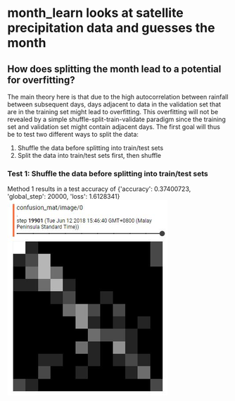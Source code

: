 # month_learn looks at satellite precipitation data and guesses the month
## How does splitting the month lead to a potential for overfitting?
The main theory here is that due to the high autocorrelation between rainfall between subsequent days, days adjacent to data in the validation set that are in the training set might lead to overfitting. This overfitting will not be revealed by a simple shuffle-split-train-validate paradigm since the training set and validation set might contain adjacent days. The first goal will thus be to test two different ways to split the data:
1) Shuffle the data before splitting into train/test sets
2) Split the data into train/test sets first, then shuffle

### Test 1: Shuffle the data before splitting into train/test sets
Method 1 results in a test accuracy of {'accuracy': 0.37400723, 'global_step': 20000, 'loss': 1.6128341}
![Confusion matrix](./img/trmm_test1_confusion_matrix.png)
